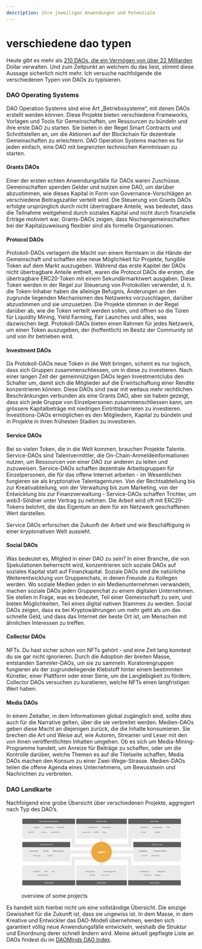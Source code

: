 ```yaml
---
description: ihre jeweiligen Anwendungen und Potenziale
---
```


# verschiedene dao typen

Heute gibt es mehr als [210 DAOs, die ein Vermögen von über 22 Milliarden](https://daominds.io/extdeepdaodashboard) Dollar verwalten. Und zum Zeitpunkt an welchem du das liest, stimmt diese Aussage sicherlich nicht mehr. Ich versuche nachfolgende die verschiedenen Typen von DAOs zu typisieren.

### DAO Operating Systems

DAO Operation Systems sind eine Art „Betriebssysteme“, mit denen DAOs erstellt werden können. Diese Projekte bieten verschiedene Frameworks, Vorlagen und Tools für Gemeinschaften, um Ressourcen zu bündeln und ihre erste DAO zu starten. Sie bieten in der Regel Smart Contracts und Schnittstellen an, um die Aktionen auf der Blockchain für dezentrale Gemeinschaften zu erleichtern. DAO Operation Systems machen es für jeden einfach, eine DAO mit begrenzten technischen Kenntnissen zu starten.

#### Grants DAOs

Einer der ersten echten Anwendungsfälle für DAOs waren Zuschüsse. Gemeinschaften spenden Gelder und nutzen eine DAO, um darüber abzustimmen, wie dieses Kapital in Form von Governance-Vorschlägen an verschiedene Beitragszahler verteilt wird. Die Steuerung von Grants DAOs erfolgte ursprünglich durch nicht übertragbare Anteile, was bedeutet, dass die Teilnahme weitgehend durch soziales Kapital und nicht durch finanzielle Erträge motiviert war. Grants-DAOs zeigen, dass Nischengemeinschaften bei der Kapitalzuweisung flexibler sind als formelle Organisationen.

#### Protocol DAOs

Protokoll-DAOs verlagern die Macht von einem Kernteam in die Hände der Gemeinschaft und schaffen eine neue Möglichkeit für Projekte, fungible Token auf dem Markt auszugeben. Während das erste Kapitel der DAOs nicht übertragbare Anteile enthielt, waren die Protocol DAOs die ersten, die übertragbare ERC20-Token mit einem Sekundärmarktwert ausgaben. Diese Token werden in der Regel zur Steuerung von Protokollen verwendet, d. h. die Token-Inhaber haben die alleinige Befugnis, Änderungen an den zugrunde liegenden Mechanismen des Netzwerks vorzuschlagen, darüber abzustimmen und sie umzusetzen. Die Projekte stimmen in der Regel darüber ab, wie die Token verteilt werden sollen, und öffnen so die Türen für Liquidity Mining, Yield Farming, Fair Launches und alles, was dazwischen liegt. Protokoll-DAOs bieten einen Rahmen für jedes Netzwerk, um einen Token auszugeben, der (hoffentlich) im Besitz der Community ist und von ihr betrieben wird.

#### Investment DAOs

Da Protokoll-DAOs neue Token in die Welt bringen, scheint es nur logisch, dass sich Gruppen zusammenschliessen, um in diese zu investieren. Nach einer langen Zeit der gemeinnützigen DAOs legen Investmentclubs den Schalter um, damit sich die Mitglieder auf die Erwirtschaftung einer Rendite konzentrieren können. Diese DAOs sind zwar mit weitaus mehr rechtlichen Beschränkungen verbunden als eine Grants DAO, aber sie haben gezeigt, dass sich jede Gruppe von Einzelpersonen zusammenschliessen kann, um grössere Kapitalbeträge mit niedrigen Eintrittsbarrieren zu investieren. Investitions-DAOs ermöglichen es den Mitgliedern, Kapital zu bündeln und in Projekte in ihren frühesten Stadien zu investieren.

#### Service DAOs

Bei so vielen Token, die in die Welt kommen, brauchen Projekte Talente. Service-DAOs sind Talentvermittler, die On-Chain-Anmeldeinformationen nutzen, um Ressourcen von einer DAO zur anderen zu leiten und zuzuweisen. Service-DAOs schaffen dezentrale Arbeitsgruppen für Einzelpersonen, die für das offene Internet arbeiten - im Wesentlichen fungieren sie als kryptonative Talentagenturen. Von der Rechtsabteilung bis zur Kreativabteilung, von der Verwaltung bis zum Marketing, von der Entwicklung bis zur Finanzverwaltung - Service-DAOs schaffen Trichter, um web3-Söldner unter Vertrag zu nehmen. Die Arbeit wird oft mit ERC20-Tokens belohnt, die das Eigentum an dem für ein Netzwerk geschaffenen Wert darstellen.

Service DAOs erforschen die Zukunft der Arbeit und wie Beschäftigung in einer kryptonativen Welt aussieht.

#### Social DAOs

Was bedeutet es, Mitglied in einer DAO zu sein? In einer Branche, die von Spekulationen beherrscht wird, konzentrieren sich soziale DAOs auf soziales Kapital statt auf Finanzkapital. Soziale DAOs sind die natürliche Weiterentwicklung von Gruppenchats, in denen Freunde zu Kollegen werden. Wo soziale Medien jeden in ein Medienunternehmen verwandeln, machen soziale DAOs jeden Gruppenchat zu einem digitalen Unternehmen. Sie stellen in Frage, was es bedeutet, Teil einer Gemeinschaft zu sein, und bieten Möglichkeiten, Teil eines digital nativen Stammes zu werden. Social DAOs zeigen, dass es bei Kryptowährungen um mehr geht als um das schnelle Geld, und dass das Internet der beste Ort ist, um Menschen mit ähnlichen Interessen zu treffen.

#### Collector DAOs

NFTs. Du hast sicher schon von NFTs gehört - und eine Zeit lang konntest du sie gar nicht ignorieren. Durch die Adoption der breiten Masse, entstanden Sammler-DAOs, um sie zu sammeln. Kuratorengruppen fungieren als der zugrundeliegende Klebstoff hinter einem bestimmten Künstler, einer Plattform oder einer Serie, um die Langlebigkeit zu fördern. Collector DAOs versuchen zu kuratieren, welche NFTs einen langfristigen Wert haben.

#### Media DAOs

In einem Zeitalter, in dem Informationen global zugänglich sind, sollte dies auch für die Narrative gelten, über die sie verbreitet werden. Medien-DAOs geben diese Macht an diejenigen zurück, die die Inhalte konsumieren. Sie brechen die Art und Weise auf, wie Autoren, Streamer und Leser mit den von ihnen veröffentlichten Inhalten umgehen. Ob es sich um Media-Mining-Programme handelt, um Anreize für Beiträge zu schaffen, oder um die Kontrolle darüber, welche Themen es auf die Titelseite schaffen, Media DAOs machen den Konsum zu einer Zwei-Wege-Strasse. Medien-DAOs teilen die offene Agenda eines Unternehmens, um Bewusstsein und Nachrichten zu verbreiten.

### DAO Landkarte

Nachfolgend eine grobe Übersicht über verschiedenen Projekte, aggregiert nach Typ des DAO’s.

<figure><img src="../.gitbook/assets/image (18).png" alt=""><figcaption><p>overview of some projects</p></figcaption></figure>

Es handelt sich hierbei nicht um eine vollständige Übersicht. Die einzige Gewissheit für die Zukunft ist, dass sie ungewiss ist. In dem Masse, in dem Kreative und Entwickler das DAO-Modell übernehmen, werden sich garantiert völlig neue Anwendungsfälle entwickeln, weshalb die Struktur und Einordnung derer schnell ändern wird. Meine aktuell gepflegte Liste an DAOs findest du im [DAOMinds DAO Index](https://daominds.io/DAOindex).
